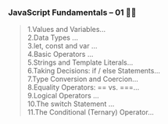 
### JavaScript Fundamentals – 01 👨‍💻

>1.Values and Variables... <br>
2.Data Types ...  <br>
3.let, const and var ...  <br>
4.Basic Operators ...  <br>
5.Strings and Template Literals...  <br>
6.Taking Decisions: if / else Statements... <br>
7.Type Conversion and Coercion...   <br>
8.Equality Operators: == vs. ===... <br>
9.Logical Operators ...  <br>
10.The switch Statement ...  <br>
11.The Conditional (Ternary) Operator... <br>
 

